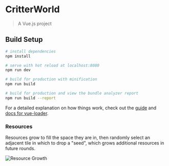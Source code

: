 # CritterWorld

> A Vue.js project

## Build Setup

``` bash
# install dependencies
npm install

# serve with hot reload at localhost:8080
npm run dev

# build for production with minification
npm run build

# build for production and view the bundle analyzer report
npm run build --report
```

For a detailed explanation on how things work, check out the [guide](http://vuejs-templates.github.io/webpack/) and [docs for vue-loader](http://vuejs.github.io/vue-loader).

### Resources

Resources grow to fill the space they are in, then randomly select an adjacent tile in which to drop a "seed", which grows additional resources in future rounds.

![Resource Growth](https://media.giphy.com/media/3n79Oc0beN1FGVkikq/giphy.gif)
